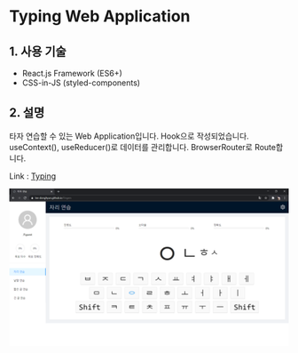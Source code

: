 # Typing Web Application
## 1. 사용 기술
+    React.js Framework (ES6+) 
+    CSS-in-JS (styled-components) 
## 2. 설명
타자 연습할 수 있는 Web Application입니다. Hook으로 작성되었습니다. useContext(), useReducer()로 데이터를 관리합니다. BrowserRouter로 Route합니다.

Link : [Typing][Typinglink]

[Typinglink]: https://lee-donghyun.github.io/Typing/ "Go Typing"

![Alt text](/preview.png)
